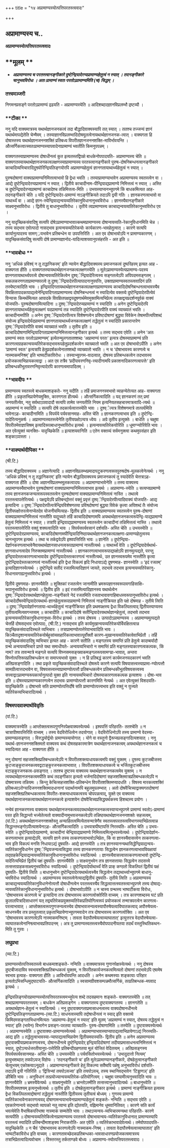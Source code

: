 +++
title = "१४ अप्रामाण्यस्योत्पत्तिपरतस्त्ववादः"

+++


## अप्रामाण्यस्य च..

**अप्रामाण्यस्योत्पत्तिपरतस्त्ववादः**

## **मूलम् **

- ***अप्रामाण्यस्य च परतस्त्वानङ्गीकारे
दुष्टेन्द्रियादेरप्यप्रामाण्यहेतुत्वं न स्यात् । तदनङ्गीकारे चानुभवविरोधः । अतः प्रामाण्यं स्वतः परतोऽप्रामाण्यमिति (च) सिद्धम् ।***

### **तत्त्वमञ्जरी**

निगमनप्रसङ्गे परतोऽप्रामाण्यं द्रढयति - अप्रामाण्यस्येति ॥ आदिशब्दादज्ञानविप्रलम्भौ द्रष्टव्यौ ।

### **टीका **

ननु यदि वाक्यमात्रस्य यथार्थज्ञानजनकत्वं तदा बौद्धादिवाक्यस्यापि तत् स्यात् । ततश्च तज्जन्यं ज्ञानं यथार्थमापद्येतेति चेन्मैवम् । तस्याज्ञानविप्रलम्भादिदोषमूलत्वेनायथार्थज्ञानजनक-त्वात् । वाक्यगता हि दोषास्तस्य यथार्थज्ञानजननशक्तिं प्रतिबध्य विपरीतज्ञानजननशक्ति-माविर्भावयन्ति । औत्सर्गिकत्वात्स्वतःप्रामाण्यस्यापवादेनाप्रामाण्यं भवतीति किमनुपपन्नम् ।

वाक्यगतस्याप्रामाण्यस्य दोषाधीनत्वं कुत इत्यतस्तद्विपक्षे बाधकेनोपपादयति- अप्रामाण्यस्य चेति ॥ वाक्यगतस्यायथार्थज्ञानजनकत्वलक्षणस्याप्रामाण्यस्य परतस्त्वानङ्गीकारे पुरुष-दोषनिबन्धनत्वानङ्गीकारे काचादिव्यभिचारादिदुश्व्योरिन्द्रियलिङ्गयोरपि अप्रामाण्यहेतुत्वं ज्ञानगतायाथार्थ्यहेतुत्वं न स्यात् ।

पुरुषदोषाणां वाक्याप्रामाण्यनिमित्तत्वाभावो हि द्वेधा भवति । तस्याप्रामाण्याभावेन अप्रामाण्यस्य स्वतस्त्वेन वा । आद्ये दुष्टेन्द्रियादेरप्यप्रामाण्यं न स्यात् । द्वितीये काचादीनाम-पीन्द्रियाद्यप्रामाण्ये निमित्तत्वं न स्यात् । अस्ति च दुष्टेन्द्रियादेरप्यप्रामाण्यं काचादेश्च तन्निमित्तत्व-मिति । उभयस्याप्यनभ्युपगमे किं बाधकमित्यत आह- तदनङ्गीकारे चेति ॥ यदि दुष्टेन्द्रियादेर-प्रामाण्यं नाऽङ्गीक्रियते तदाऽपि द्वयी गतिः । ज्ञानकरणत्वाभावो वा याथार्थ्यं वा । आद्ये ज्ञान-स्येन्द्रियाद्यन्वयव्यतिरेकानुविधानानुभवविरोधः । ज्ञानस्यैवानङ्गीकारे साक्ष्यनुभवविरोधः । द्वितीये तु बाधानुभवविरोधः । तृतीये त्वप्रामाण्यस्य काचाद्यन्वयव्यतिरेकानुभवविरोध एव ।

ननु यादृच्छिकसंवादिषु सत्यपि दोषेऽप्रामाण्याभावात्कथमप्रामाण्यस्य दोषान्वयव्यति-रेकानुविधानमिति चेन्न । तस्य सद्भाव एवोत्पादो नासद्भाव इत्यन्वयव्यतिरेकयोः कार्यकारण-भावहेतुत्वात् । कारणे सत्यपि कार्यानुत्पादस्य सामग््रयभावेन प्रतिबन्धेन वा उपपत्तिरिति । अत एव दोषाभावोऽपि न प्रामाण्यकारणम् । यादृच्छिकसंवादिषु सत्यपि दोषे प्रामाण्यज्ञानोद-यादित्याशयवानुपसंहरति - अत इति ॥

### **भावबोधः **

ननु ‘अधिकं प्रविश्व्ं न तु तद्धानिकरम्’ इति न्यायेन बौद्धादिवाक्यस्य प्रमाजनकत्वं दुष्परिहरम् इत्यत आह - वाक्यगता हीति ॥ वाक्यगतस्यायथार्थज्ञानजनकत्वलक्षणस्येति ॥ मूलेऽप्रामाण्यस्येत्यप्रामाण्य-पदस्य ज्ञानगतायाथार्थ्यपरत्वे दोषान्वयव्यतिरेकित्वेन दुश्व्ेन्द्रियादेरित्यस्य सङ्गतत्वेऽपि अपिपदमसङ्गतम् । सकलकरणगताप्रामाण्यपरत्वे तु दुश्व्ेन्द्रियादेरपीत्यापादनानुपपत्तिः, उक्ताप्रामाण्यस्वतस्त्ववादिनं प्रति तस्येष्टत्वादिति भावः । इन्द्रियादिगतायथार्थज्ञानजनकत्वलक्षणाप्रामाण्यस्य काचादिदोषनिबन्धनत्वाभावस्यैव विवक्षितापादकापाद्यत्वेनेन्द्रियादिगताप्रामाण्यस्य दोषनिबन्धनत्वं न स्यादित्येव वक्तव्ये दुष्टेन्द्रियादेरपीत्येवं विन्यासः किमर्थमित्यत आपादके विवक्षितपक्षद्वयदूषणार्थमेवमुक्तमित्यभिप्रेत्य तत्पक्षद्वयप्रदर्शनपूर्वकं वाक्यं योजयति- पुरुषदोषाणामित्यादिना ॥ दुश्व्ेन्द्रियादेरप्यप्रामाण्यं न स्यादिति ॥ अनेन दुष्टेन्द्रियादेरपि ज्ञानगतायाथार्थ्यहेतुत्वलक्षणं यदप्रामाण्यं तन्न स्यादिति दुष्टेन्द्रियादेरपीति वाक्यं व्याख्यातं भवति । काचादीनामपीति ॥ अनेन दुश्व्ेन्द्रियादेरपीत्यत्र विशेषणत्वेन प्रविष्टदोषाणां बुद्ध्या विवेकेन तेषामपीत्यपिशब्दं संयोज्य इन्द्रियादेर्यदप्रामाण्यं ज्ञानगतायाथार्थ्यजनकत्वलक्षणं तद्धेतुत्वं न स्यादिति प्रकारान्तरेण दुश्व्ेन्द्रियादेरपीति वाक्यं व्याख्यातं भवति ॥ तृतीय इति ॥ काचादिदोषाणामिन्द्रियादिगताप्रामाण्यनिमित्तत्वानङ्गीकार इत्यर्थः ॥ तस्य सद्भाव एवेति ॥ अनेन ‘अतः प्रामाण्यं स्वतः परतोऽप्रामाण्यम्’ इत्येतन्मूलगतातश्शब्दः ‘अप्रामाण्यं परतः’ इत्यत्र दोषस्याप्रामाण्यं प्रति कारणत्वग्राहकान्वयव्यतिरेकसद्भावरूपहेतुप्रदर्शकत्वेन व्याख्यातो भवति ॥ अत एव दोषाभावोऽपीति ॥ अनेन ‘प्रामाण्यं स्वतः’ इत्यत्रापि हेतुप्रदर्शकत्वेनातश्शब्दो व्याख्यातो भवति । न च ‘दोषाभावस्य कारणत्वे च नास्माकमनिश्व्म्’ इति भाष्यटीकाविरोधः । तस्याभ्युपगम-वादत्वात्, दोषस्य प्रतिबन्धकत्वेन तदभावस्य प्रयोजकत्वाभिप्रायकत्वाद्वा । अत एव तत्रैव ‘प्रदीपावरणनिवृ-त्त्यादीनामपि प्रकाशनादिकारणत्वापत्तेः’ इति प्रतिबन्धकीभूतावरणनिवृत्त्यादेरपि कारणत्वमापादितम् ।

### **भावदीपः **

प्रामाण्यस्य स्वतस्त्वे बाधकमाशङ्कते- ननु यदीति ॥ तर्हि प्रमाजननस्वभावो व्याहन्येतेत्यत आह- वाक्यगता हीति ॥ प्रकृताभिप्रायेणेयमुक्तिः, कारणगता हीत्यर्थः । औत्सर्गिकत्वादिति ॥ यद् ज्ञानकरणं तत् प्रमां जनयतीत्येव, नतु सर्वथाऽपवादादौ सत्यपि तामेव जनयतीति नियम इत्यनियतसहचारमात्रत्वादि-त्यर्थः ॥ अप्रामाण्यं न स्यादिति ॥ सत्यपि दोषे तदकार्यत्वात्तस्येति भावः । दुश्व्ेत्यत्र विशेषणमात्रे तात्पर्यमिति भावेनाऽह- काचादीनामिति ॥ विपर्यये पर्यवसानमाह- अस्ति चेति ॥ ज्ञानकरणत्वाभाव इति ॥ दुष्टेन्द्रि-यादेरित्यनुकर्षः । अप्रामाण्यस्वतस्त्वेनेति तृतीयपक्षोऽप्यत्र ध्येयः । अग्रे तृतीय इत्युक्तेः । बाधेति ॥ चक्षुषा विपरीतमेवाज्ञासिषम् इत्यादिरूपबाधानुभवविरोध इत्यर्थः । इत्यन्वयव्यतिरेकयोरिति ॥ धूमाग्न्योरिवेति भावः । अत एवेत्युक्तं व्यनक्ति- यादृच्छिकेति ॥ इत्याशयवानिति ॥ एतेन वक्तव्यं सर्वमनुक्त्वा कथमुपसंहार इति शङ्काऽपास्ता ।

### **वाक्यार्थदीपिका **

(श्री.टि.)

तस्य बौद्धादिवाक्यस्य ॥ अज्ञानेत्यादि ॥ अज्ञानविप्रलम्भप्रमादापटुकरणत्वरूपपुरुषदोष-मूलकत्वेनेत्यर्थः । ननु ‘अधिकं प्रविश्व्ं न तु तद्धानिकरम्’ इति न्यायेन बौद्धादिवाक्यस्य प्रमाजनकत्वं तु स्यादेवेति चेत्तत्राऽह- वाक्यगता हीति ॥ दोषा अज्ञानविप्रलम्भमूलकत्वादयः ॥ अप्रामाण्याभावेनेति ॥ तस्य वाक्यस्य अप्रामाण्यस्यैवाभावेन पुरुषदोषाणां वाक्याप्रामाण्यनिमित्तत्वाभाव इत्यर्थः । अप्रामाण्य-स्येति ॥ सत्यप्यप्रामाण्ये तस्य
ज्ञानजनकजन्यत्वरूपस्वतस्त्वेन पुरुषदोषाणां वाक्याप्रामाण्यनिमित्तत्वं नास्ति । तथात्वे परतस्त्वापत्तेरित्यर्थः । पक्षद्वयेऽपि प्रतिबन्द्योत्तरं वक्तुं प्रवृत्तं दुश्व्ेन्द्रियादेरपीत्यादिवाक्यं योजयति- आद्य इत्यादिना ॥ दुश्व्ेन्द्रियादेरपीत्यत्रेन्द्रियविशेषणतया प्रविश्व्दोषाणां बुद्ध्या विवेकं कृत्वा अपिशब्दं तैः संयोज्य द्वितीयपक्षोत्तरत्वेनाप्येतदेव योजनीयमित्याह- द्वितीय इति ॥ वाक्याप्रामाण्यस्य स्वतस्त्वेन पुरुष-दोषाणां वाक्याप्रामाण्यनिमित्तत्वं नास्तीति यद्युच्यते तर्हि काचादिदोषाणामपि अयथार्थज्ञानजनकत्वरूपेन्द्रि-याद्यप्रामाण्ये हेतुत्वं निमित्तत्वं न स्यात् । तत्रापि इन्द्रियाद्यप्रामाण्यस्य स्वतस्त्वेन काचादीनां तन्निमित्तत्वं नास्ति । तथात्वे परतस्त्वापत्तेरिति वक्तुं शक्यत्वादिति भावः । विपर्ययपर्यवसानं दर्शयति- अस्ति चेति ॥ उभयस्येति ॥ दुष्टेन्द्रियादेरप्रामाण्यस्य, काचादिदोषाणामपीन्द्रियादिनिष्ठायथार्थज्ञानजनकत्वलक्षणा-प्रामाण्यहेतुत्वस्य चानभ्युपगम इत्यर्थः । तथा च तर्कद्वयेऽपि इश्वपत्तिरिति भावः ॥ ज्ञानेति ॥ दुष्टेन्द्रिया-देर्ज्ञानकरणत्वाभावेनैवायथार्थज्ञानसाधनत्वरूपाप्रामाण्यं नास्तीत्यर्थः ॥ याथार्थ्यं वेति ॥ दुष्टेन्द्रियादेर्यथार्थ-ज्ञानसाधनत्वादेव निरुक्तमप्रामाण्यं नास्तीत्यर्थः । ज्ञानकारणत्वाभावरूपाद्यपक्षेऽपि ज्ञानमुत्पद्यते, परन्तु इन्द्रियादेस्तत्कारणत्वाभावादेव दुष्टेन्द्रियादेस्तत्कारणत्वं नास्तीत्यर्थः, उत ज्ञानस्वरूपमेव नास्तीति कृत्वा दुष्टेन्द्रियादेस्तत्कारणत्वं नास्तीत्यर्थ इति द्वेधा विकल्पं हृदि निधायाऽद्ये दूषणमाह- ज्ञानस्येति ॥ ‘इदं रजतम्’ इत्यादिज्ञानस्येत्यर्थः । दुष्टेन्द्रिये सतीदं रजतमित्यादिज्ञानं जायते, तदभावे तदभाव इत्यन्वयव्यतिरेकानु-विधानावगाह्यनुभवविरोध इत्यर्थः ।

द्वितीये दूषणमाह- ज्ञानस्यैवेति ॥ शुक्तिकां रजतत्वेन जानामीति भ्रमरूपज्ञानस्वरूपावगाहिसाक्षि-रूपानुभवविरोध इत्यर्थः ॥ द्वितीय इति ॥ इदं रजतमित्यादिज्ञानस्य यथार्थत्वेन दुश्व्ेन्द्रियादेरयथार्थज्ञानहेतुत्वा-नङ्गीकारे नेदं रजतमिति रजताभावावगाहिबाधस्वरूपानुभवविरोध इत्यर्थः । काचादेर्दोषस्येन्द्रियादेरयथार्थ-ज्ञानहेतुत्वरूपाप्रामाण्ये निमित्तत्वं नाङ्गीक्रियत इति पक्षे दोषमाह - तृतीये त्विति ॥ दुश्व्ेन्द्रियादेर्ज्ञानगताया-थार्थ्यहेतुत्वं नाङ्गीक्रियत इति प्रथमपक्षस्य द्वेधा विकल्पितत्वाद् द्वितीयस्याप्यस्य तृतीयत्वमित्यवगन्तव्यम् ॥ काचादीति ॥ काचादिदोषे सतीन्द्रियादेरयथार्थज्ञानहेतुत्वं, तदभावे तदभाव इत्यन्वयव्यतिरेकानुविधानानुभव-विरोध इत्यर्थः । तस्य दोषस्य । उत्पादोऽप्रामाण्यस्य । अप्रामाण्यमुत्पद्यते चेत्तर्हि दोषसद्भाव एवोत्पादः, (श्री.टि.) नासद्भाव इति कार्यमुखान्वयव्यतिरेकयोर्विवक्षितत्वान्न यादृच्छिकसंवादादिस्थले व्यभिचारः । तत्राप्रामाण्योत्पत्तेरेवाभावादिति भावः । किञ्चैतादृशान्वयव्यतिरेकयोर्बहुसांव्यवहारिकत्वाभावात्पूर्वोक्तौ कारण-मुखान्वयव्यतिरेकावेवाभिप्रेतौ । तर्हि यादृच्छिकसंवादादिषु व्यभिचार इत्यत आह - कारणे सतीति ॥ मङ्गलस्य समाप्तिं प्रति हेतुत्वे कादम्बर्यादौ ग्रन्थे अन्वयव्यभिचारे प्राप्ते यथा समाधीयते- अन्वयव्यभिचारो न समाप्तिं प्रति मङ्गलस्याकारणत्वकल्पकः, किं नाम? तत्र तावन्मात्रे मङ्गले सत्यपि विघ्नसमसङ्ख्याकमङ्गलरूपसामग्य्रा-भावात्, अन्तरा विघ्नोत्पत्तिरूपप्रतिबन्धकेन वा समाप्त्यभावो युक्तः । न हि प्रतिबद्धं कारणं कार्यमजनयदकारणं भवति अतिप्रसङ्गादिति । तथा प्रकृते यादृच्छिकसंवादादिस्थले दोषरूपे कारणे सत्यपि विषयासत्त्वस्याप्रामा-ण्योत्पत्तौ सामग्रीत्वात्तदभावेन वा, विषयसत्त्वस्याप्रामाण्योत्पत्तौ प्रतिबन्धकत्वेन प्रतिबन्धकीभूतविषयसत्त्वस्य सत्त्वाद्वाऽप्रामाण्यरूपकार्यानुत्पादो
युक्त इति नान्वयव्यभिचारो दोषस्याकारणत्वकल्पक इत्याशयः । दोषा-भाव इति ॥ दोषस्याप्रामाण्यकारणत्वेन तदभावः प्रामाण्योत्पत्तौ कारणमिति नेत्यर्थः । अत एवेत्युक्तं विशदयति- यादृच्छिकेति ॥ दोषाभावे सति प्रामाण्योत्पत्तिर्दोषे सति प्रामाण्योत्पत्त्यभाव इति वक्तुं न युज्यते व्यतिरेकव्यभिचारादित्यर्थः ।

### **विषमपदवाक्यार्थविवृतिः**

(पां.टि.)

वाक्यमात्रस्येति ॥ आप्तोक्तत्वरूपगुणनिरपेक्षवाक्यस्येत्यर्थः । इश्वपत्तिं परिहरति- ततश्चेति ॥ न चात्रापीश्वपत्तिरिति वाच्यम् । तस्य वेदविरोधित्वेन तदयोगात् । वेदविरोधिनोऽपि तस्य प्रामाण्ये वेदस्या-प्रामाण्यप्रसङ्गात् । विरुद्धयोर्द्वयोः प्रामाण्यस्यायोगात् । योगे वा वस्तुनो द्वैरूप्यप्रसङ्गादित्यशयात् । ननु यथार्थ-ज्ञानजननशक्तिमतो वाक्यस्य कथं दोषसहकारमात्रेण यथार्थज्ञानाजनकत्वम् अयथार्थज्ञानजनकत्वं च स्यादित्यत आह - वाक्यगता हीति ॥

ननु दोषाणां सहजशक्तिप्रतिबन्धकत्वेऽपि न विपरीतशक्त्याधायकत्वमपि वक्तुं युक्तम् । दुश्व्स्य कुटजबीजस्य कुटजाङ्कुराजनकत्ववद्वटाङ्कुरजनकत्वाभावात् । विपरीतशक्त्याधायकत्वे च भर्जितकुटजबीजस्य वटाङ्कुरजनकत्व-प्रसङ्गात् । ततश्च दुष्टस्य वाक्यस्य यथार्थज्ञानाजनकत्वमेव युक्तम् । न त्वयथार्थज्ञानजनकत्वमपीति कथं तदङ्गीकार इत्यतो भर्जनादिदोषाणां सहजशक्तिमात्रप्रतिबन्धकत्वेऽपि न दोषमात्रस्य तन्नियमः । किन्तु केचित्सहजशक्ति-प्रतिबन्धेन विपरीतशक्तिमप्यादधति । विषस्य मारकत्वशक्तिं प्रतिबध्याऽरोग्यादिजननशक्तिमादधानानां पदार्थानामपि बहुलमुपलम्भात् । अतो दोषवैचित्र्याद्वाक्यगतदोषाणां सहजशक्तिप्रतिबन्धकत्वस्य विपरीत-शक्त्याधायकत्वस्य चोपपन्नत्वाद्, युक्ते एव वाक्यस्य यथार्थज्ञानाजनकत्वायथार्थज्ञानजनकत्वे इत्याशयेन दोषवैचित्र्यप्रसिद्ध्यर्थकस्य हिशब्दस्य प्रयोगः ।

नन्वेवं ज्ञानकरणस्य वाक्यस्य यथार्थज्ञानजनकत्ववदयथार्थज्ञानजनकत्वस्याप्यभ्युपगमे प्रामाण्यं स्वतोऽ-प्रामाण्यं परत इति सिद्धान्तो भज्येतेत्यतो वाक्यादीनामुभयजनकत्वेऽपि तन्निष्ठयथार्थज्ञानजननशक्तेः सहजत्वम्, (पां.टि.) अयथार्थज्ञानजननशक्तेस्तु अन्याहितत्वमित्येतावन्मात्रेणैव स्वतस्त्वपरतस्त्वविभागस्याभिप्रेतत्वान्न सिद्धान्तभङ्गोऽपीत्याशयेनाऽह- औत्सर्गिकत्वादिति ॥ उभयत्रापीष्टापत्तिं निरस्यति- अस्ति चेति ॥ उभय-स्येति ॥ दुष्टेन्द्रियादेरप्रामाण्ये, काचादीनां चेन्द्रियाद्यप्रामाण्ये निमित्तत्वमित्युभयस्येत्यर्थः । दुष्टेन्द्रियादेर्ज्ञान-करणत्वाभाव इत्याद्येऽपि, सत्यपि ज्ञाने तस्य तत्करणत्वाभावोऽभिप्रेतः, किं वा ज्ञानस्यैवासत्त्वेन तत्करणत्वा-भाव इति विकल्पं मनसि निधायाऽद्यं दूषयति- आद्ये ज्ञानस्येति ॥ तत्र ज्ञानस्यानन्यथासिद्धेन्द्रियाद्यन्वय-व्यतिरेकानुविधानेन दुश्व्ेन्द्रियजन्यत्वसिद्ध्या तस्य ज्ञानकरणतायाः सिद्धत्वेन ज्ञानकरणत्वाभावविवक्षायां तद्ग्राहकेन्द्रियाद्यन्वयव्यतिरेकानुविधानानुभवविरोधः स्यादित्यर्थः । ज्ञानस्यैवासत्त्वात्तत्करणत्वाभावो दुष्टेन्द्रि-यादेरित्यभिप्रेतं द्वितीयं पक्षं दूषयति- ज्ञानस्यैवेति ॥ साक्ष्यनुभवेन तत्र ज्ञानसत्तायाः सिद्धत्वेन तदसत्त्वे तत्सत्ताग्राहकसाक्ष्यनुभवविरोधः स्यादित्यर्थः । दुष्टेन्द्रियादेर्याथार्थ्यं वेति प्राक् कण्ठतो विकल्पितं द्वितीयं पक्षं दूषयति- द्वितीये त्विति ॥ बाधानुभवेन दुष्टेन्द्रियादेरयथार्थत्वस्यैव सिद्धत्वेन तद्याथार्थ्याभ्युपगमे बाधानु-भवविरोधः स्यादित्यर्थः । अप्रामाण्यस्य स्वतस्त्वेनेत्याद्यद्वितीयं दूषयति- तृतीये त्विति ॥ अप्रामाण्यस्य काचाद्यन्वयव्यतिरेकानुविधानेनोत्पत्तौ दोषाधीनत्वेन परतस्त्वस्यैव सिद्धत्वात्तत्स्वतस्त्वाभ्युपगमे तस्य दोषाद्य-न्वयव्यतिरेकानुविधानानुभवविरोध इत्यर्थः । दोषाभावोऽपीति ॥ न चास्य ग्रन्थस्य भाष्यटीकया विरोधः, ‘दोषाभावस्य कारणत्वे च’ इत्यादिना तत्र दोषाभावस्य कारणत्वोक्तेरिति वाच्यम् । तत्र कारणशब्दस्य घटं प्रति कुलालपित्रादिसाधारणं यत् तद्व्यतिरेकप्रयुक्तव्यतिरेकप्रतियोगित्वरूपं प्रयोजकत्वं तन्मात्रपरत्वेन कारणत्व-परत्वाभावात् । आप्तोक्तत्वरूपगुणजन्यत्वस्येव दोषाभावजन्यत्वस्यापौरुषेयत्वाविघातकत्वाद् अपौरुषेयत्व-साधनस्यैव तत्र प्रस्तुतत्वात् प्रकृताभिप्रायेणाभ्युपगमवादेन तत्र दोषाभावस्य कारणत्वोक्तिः । अत एव ‘दोषाभावस्य कारणत्वेऽपि नास्माकमनिष्टम् । तावता वेदापौरुषेयत्वाव्याघातात्’ इत्युत्तरत्र वेदापौरुषेयत्वा-व्याघातकत्वेनानिश्व्त्वाभावप्रतिपादनम् । अत्र तु प्रामाण्यस्वतस्त्वस्यैवोपपादनीयतया तदर्थं वस्तुस्थितिकथन-मिति तु गुरवः ।

### **लघुप्रभा**

(व्या.टि.)

प्रामाण्यस्योत्पत्तिस्वतस्त्वे बाधकमाशङ्कते- नन्विति ॥ वाक्यमात्रस्य गुणानपेक्षस्येत्यर्थः । ननु दोषस्य दुष्टबीजादाविव स्वभावशक्तिप्रतिबन्धकत्वं युक्तम्, न विपरीतकार्यजनकत्वमित्यतो दोषाणां तदभावेऽपि एषामेष स्वभाव इत्याह- वाक्यगता हीति ॥ आविर्भावयन्ति आदधति । अनेन कथमस्याः शङ्कायाः परिहार इत्यतोऽभिसन्धिमुद्घाटयति- औत्सर्गिकत्वादिति ॥ स्वसामग्रीवशसम्पन्नमौत्सर्गिकं, तत्प्रतिबन्धक-मपवाद इत्यर्थः ।

इन्द्रियलिङ्गयोरप्रामाण्यस्योत्पत्तिपरतस्त्वमभ्युपेत्य शब्दे तदसहमानः शङ्कते- वाक्यगतस्येति ॥ तत् शब्दाप्रामाण्यपरतस्त्वम् । बाधकेन अतिप्रसङ्गेन । वाक्यगतस्य दुष्टवाक्यगतस्य । ज्ञानगतेति ॥ अयथार्थज्ञान-हेतुत्वं न स्यादित्यर्थः । ननु दुष्टवाक्यगताप्रमासाधनत्वस्य वाक्यदोषानधीनत्वे दुष्टेन्द्रियलिङ्गगताप्रामाण्य-(व्या.टि.) साधनत्वस्यापि तद्दोषाधीनत्वं न स्याद् इति वक्तव्ये किमिदमसङ्गताभिधानमित्यतः ‘अप्रामाण्य-हेतुत्वं न स्यात्’ इति मूलम् ‘अप्रामाण्यं न स्यात्, दोषस्य तद्धेतुत्वं न स्यात्’ इति (भावेन) विभागेन प्रसङ्ग-परतया व्याख्याति- पुरुष-दोषाणामिति ॥ तस्येति ॥ दुष्टवाक्यस्येत्यर्थः । अप्रामाण्यस्येति ॥ दुष्टवाक्या-प्रामाण्यस्येत्यर्थः । अप्रामाण्याभावस्याप्यापाद्यत्वाभिप्रायेणाऽद्यं निरस्यति- आद्य इति ॥ तद्धेतुत्वाभावस्या-प्यापाद्यत्वाभिप्रायेण द्वितीयमपास्यति- द्वितीय इति ॥ अनेन अप्रामाण्यस्य दुष्टवाक्यीयाप्रमाकरणत्वस्य, दोषानधीनत्वे दुष्टेन्द्रियादेर् इन्द्रियादिदोषाणां तदीयाप्रमासाधनत्वनिमित्तत्वं न स्यात्, दुष्टेऽप्यर्धजरतीयानुप-पत्तेरिति प्रतिबन्दीग्रहणतया मूलं योजितं वेदितव्यम् । अतिप्रसङ्गस्य विपर्ययपर्यवसानमाह- अस्ति चेति ॥ उभयस्येति ॥ पर्यवसितोभयस्येत्यर्थः । ‘उभादुदात्तो नित्यम्’ इत्युभशब्दात् तयपोऽयज् विज्ञेयः । ‘तदनङ्गीकारे च’ इति मूलेऽप्रामाण्यानङ्गीकारे, दोषहेतुत्वानङ्गीकारे चेत्युभयम् एकोक्त्याऽनूद्यते । अप्रामाण्यानङ्गीकारे हेतुं विकल्प्य सर्वेष्वपि पक्षेषु अनुभवविरोधं दर्शयति- तदाऽपि द्वयी गतिरिति ॥ ‘द्वित्रिभ्यां तयपोऽयज्वा’ इति तयपोऽयच्, तस्य स्थानिवद्भावेन ‘टिड्ढाणञ्’ इति ङीबिति भावः । अनुविधानं तत्प्रयोज्यान्वयव्यतिरेक-प्रतियोगित्वम् । चक्षुषा पश्यामीत्यनुभवादिति भावः ॥ ज्ञानस्यैवेति ॥ भ्रमस्यैवेत्यर्थः ॥ साक्ष्यनुभवेति ॥ भ्रान्तोऽस्मीति तत्सत्त्वानुभवादित्यर्थः ॥ बाधानुभवेति ॥ विपरीतमपश्यम् इत्यनुभवेत्यर्थः ॥ तृतीय इति ॥ दोषहेतुत्वानङ्गीकार इत्यर्थः । प्रामाण्यं नाङ्गीक्रियत इत्यस्य द्वेधा विकल्पितत्वाद्दोषाणां तद्धेतुत्वं नास्तीति द्वितीयस्य तृतीयत्वं बोध्यम् । गुणस्य प्रामाण्ये व्यतिरेकाभावेनाकारणत्ववद् दोषाणामन्वयाभावेनाप्रामाण्याहेतुत्वं शङ्कते- नन्विति ॥ सद्भाव एवेति ॥ एवकारेणान्वये सद्भावो व्यापको नतु व्याप्य इति द्योतयति, वह्निमानेव धूमवानितिवत् । कारणे सति कार्यं भवत्येवेति वैभाषिकपरिभाषा नास्माकं सम्मतेति भावः । तथाऽप्यन्वय-व्यभिचारमन्यथा परिहरति- कारणे सत्यपीति ॥ दोषान्वयव्यतिरेकित्वेनाप्रामाण्यस्य परतस्त्वे दोषाभावान्वय-व्यतिरेकानुविधानात् प्रामाण्यस्यापि परतस्त्वं स्यादिति प्रतिबन्दीमाशङ्क्य निराकरोति- अत एवेति ॥ व्यतिरेकाभावादेवेत्यर्थः। तमेवोपपादयति- यादृच्छिकेति ॥ न चैवं ‘दोषाभावस्य कारणत्वेऽपि नास्माकम-निश्व्म् । तावता वेदापौरुषेयत्वाव्याघातात्’ इति भाष्यटीकाविरोध इति वाच्यम् । कारणतावच्छेदकप्रतिबन्धका-भावसाधारणप्रयोजकत्वमात्रस्य तत्राभिप्रेतत्वादित्यवोचाम । विस्तरस्तु तर्कताण्डवे बोध्यः । अप्रामाण्य-स्योत्पत्तिपरतस्त्ववादः ।

